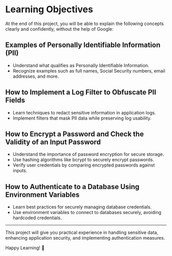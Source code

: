 # Learning Objectives

At the end of this project, you will be able to explain the following concepts clearly and confidently, without the help of Google:

## Examples of Personally Identifiable Information (PII)
- Understand what qualifies as Personally Identifiable Information.
- Recognize examples such as full names, Social Security numbers, email addresses, and more.

## How to Implement a Log Filter to Obfuscate PII Fields
- Learn techniques to redact sensitive information in application logs.
- Implement filters that mask PII data while preserving log usability.

## How to Encrypt a Password and Check the Validity of an Input Password
- Understand the importance of password encryption for secure storage.
- Use hashing algorithms like bcrypt to securely encrypt passwords.
- Verify user credentials by comparing encrypted passwords against inputs.

## How to Authenticate to a Database Using Environment Variables
- Learn best practices for securely managing database credentials.
- Use environment variables to connect to databases securely, avoiding hardcoded credentials.

---

This project will give you practical experience in handling sensitive data, enhancing application security, and implementing authentication measures.

Happy Learning! 🚀
